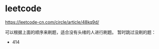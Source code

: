 # leetcode
https://leetcode-cn.com/circle/article/48kq9d/

可以根据上面的顺序来刷题，适合没有头绪的人进行刷题。
暂时跳过没刷的题：
  * 414